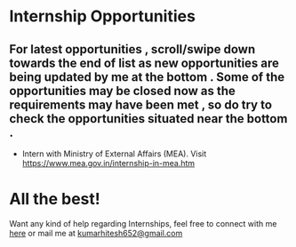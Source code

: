 # Internship Opportunities

## For latest opportunities , scroll/swipe down towards the end of list as new opportunities are being updated by me at the bottom . Some of the opportunities may be closed now as the requirements may have been met , so do try to check the opportunities situated near the bottom .

- Intern with Ministry of External Affairs (MEA). Visit https://www.mea.gov.in/internship-in-mea.htm

# All the best!

Want any kind of help regarding Internships, feel free to connect with me [here]() or mail me at kumarhitesh652@gmail.com
